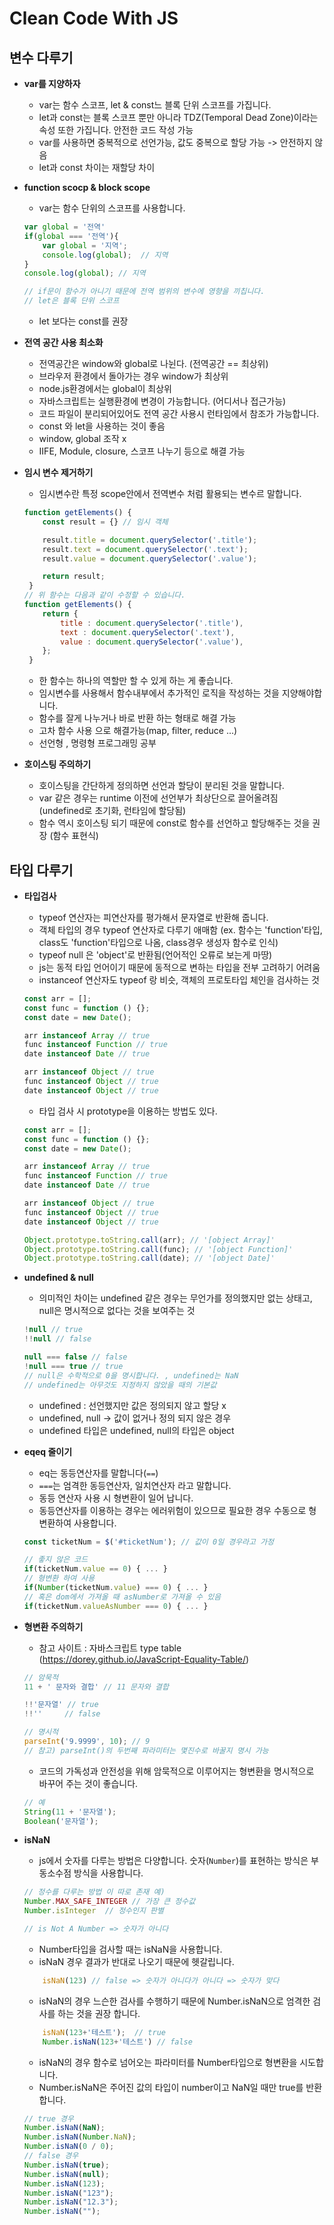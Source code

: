 # Clean Code With JS


## 변수 다루기

* **var를 지양하자**
    - var는 함수 스코프, let & const느 블록 단위 스코프를 가집니다.
    - let과 const는 블록 스코프 뿐만 아니라 TDZ(Temporal Dead Zone)이라는 속성 또한 가집니다. 안전한 코드 작성 가능
    - var를 사용하면 중복적으로 선언가능, 값도 중복으로 할당 가능 -> 안전하지 않음
    - let과 const 차이는 재할당 차이

* **function scocp & block scope**
    - var는 함수 단위의 스코프를 사용합니다.
    ```js
    var global = '전역'
    if(global === '전역'){
        var global = '지역';
        console.log(global);  // 지역
    }
    console.log(global); // 지역

    // if문이 함수가 아니기 때문에 전역 범위의 변수에 영향을 끼칩니다.
    // let은 블록 단위 스코프
    ```
    - let 보다는 const를 권장

* **전역 공간 사용 최소화**
    - 전역공간은 window와 global로 나뉜다. (전역공간 == 최상위)
    - 브라우저 환경에서 돌아가는 경우 window가 최상위
    - node.js환경에서는 global이 최상위
    - 자바스크립트는 실행환경에 변경이 가능합니다. (어디서나 접근가능)
    - 코드 파일이 분리되어있어도 전역 공간 사용시 런타임에서 참조가 가능합니다.
    - const 와 let을 사용하는 것이 좋음
    - window, global 조작 x
    - IIFE, Module, closure, 스코프 나누기 등으로 해결 가능

* **임시 변수 제거하기**
    - 임시변수란 특정 scope안에서 전역변수 처럼 활용되는 변수르 말합니다.
    ```js
    function getElements() {
        const result = {} // 임시 객체

        result.title = document.querySelector('.title');
        result.text = document.querySelector('.text');
        result.value = document.querySelector('.value');

        return result;
     }
    // 위 함수는 다음과 같이 수정할 수 있습니다.
    function getElements() {
        return {
            title : document.querySelector('.title'),
            text : document.querySelector('.text'),
            value : document.querySelector('.value'),
        };
     }
    ```
    - 한 함수는 하나의 역할만 할 수 있게 하는 게 좋습니다.
    - 임시변수를 사용해서 함수내부에서 추가적인 로직을 작성하는 것을 지양해야합니다.
    - 함수를 잘게 나누거나 바로 반환 하는 형태로 해결 가능
    - 고차 함수 사용 으로 해결가능(map, filter, reduce ...)
    - 선언형 , 명령형 프로그래밍 공부

* **호이스팅 주의하기**
    - 호이스팅을 간단하게 정의하면 선언과 할당이 분리된 것을 말합니다.
    - var 같은 경우는 runtime 이전에 선언부가 최상단으로 끌어올려짐 (undefined로 초기화, 런타임에 할당됨)
    - 함수 역시 호이스팅 되기 때문에 const로 함수를 선언하고 할당해주는 것을 권장 (함수 표현식)

## 타입 다루기

* **타입검사**
    - typeof 연산자는 피연산자를 평가해서 문자열로 반환해 줍니다.
    - 객체 타입의 경우 typeof 연산자로 다루기 애매함 (ex. 함수는 'function'타입, class도 'function'타입으로 나옴, class경우 생성자 함수로 인식)
    - typeof null 은 'object'로 반환됨(언어적인 오류로 보는게 마땅)
    - js는 동적 타입 언어이기 때문에 동적으로 변하는 타입을 전부 고려하기 어려움
    - instanceof 연산자도 typeof 랑 비슷, 객체의 프로토타입 체인을 검사하는 것
    ```js
    const arr = [];
    const func = function () {};
    const date = new Date();

    arr instanceof Array // true
    func instanceof Function // true
    date instanceof Date // true

    arr instanceof Object // true
    func instanceof Object // true
    date instanceof Object // true
    ```
    - 타입 검사 시 prototype을 이용하는 방법도 있다.
    ```js
    const arr = [];
    const func = function () {};
    const date = new Date();

    arr instanceof Array // true
    func instanceof Function // true
    date instanceof Date // true

    arr instanceof Object // true
    func instanceof Object // true
    date instanceof Object // true

    Object.prototype.toString.call(arr); // '[object Array]'
    Object.prototype.toString.call(func); // '[object Function]'
    Object.prototype.toString.call(date); // '[object Date]'
    ```

* **undefined & null**
    - 의미적인 차이는 undefined 같은 경우는 무언가를 정의했지만 없는 상태고, null은 명시적으로 없다는 것을 보여주는 것
    ```js
    !null // true
    !!null // false

    null === false // false
    !null === true // true
    // null은 수학적으로 0을 명시합니다. , undefined는 NaN
    // undefined는 아무것도 지정하지 않았을 때의 기본값
    ```
    - undefined :  선언했지만 값은 정의되지 않고 할당 x
    - undefined, null -> 값이 없거나 정의 되지 않은 경우
    - undefined 타입은 undefined, null의 타입은 object

* **eqeq 줄이기**
    - eq는 동등연산자를 말합니다(`==`)
    - `===`는 엄격한 동등연산자, 일치연산자 라고 말합니다.
    - 동등 연산자 사용 시 형변환이 일어 납니다.
    - 동등연산자를 이용하는 경우는 에러위험이 있으므로 필요한 경우 수동으로 형변환하여 사용합니다.
    ```js
    const ticketNum = $('#ticketNum'); // 값이 0일 경우라고 가정
    
    // 좋지 않은 코드
    if(ticketNum.value == 0) { ... }
    // 형변환 하여 사용
    if(Number(ticketNum.value) === 0) { ... }
    // 혹은 dom에서 가져올 때 asNumber로 가져올 수 있음
    if(ticketNum.valueAsNumber === 0) { ... }
    ```

* **형변환 주의하기**
    - 참고 사이트 : 자바스크립트 type table (https://dorey.github.io/JavaScript-Equality-Table/)
    ```js
    // 암묵적
    11 + ' 문자와 결합' // 11 문자와 결합

    !!'문자열' // true
    !!''     // false

    // 명시적
    parseInt('9.9999', 10); // 9
    // 참고) parseInt()의 두번째 파라미터는 몇진수로 바꿀지 명시 가능
    ```
    - 코드의 가독성과 안전성을 위해 암묵적으로 이루어지는 형변환을 명시적으로 바꾸어 주는 것이 좋습니다.
    ```js
    // 예
    String(11 + '문자열');
    Boolean('문자열');
    ```

* **isNaN**
    - js에서 숫자를 다루는 방법은 다양합니다. 숫자(`Number`)를 표현하는 방식은 부동소수점 방식을 사용합니다.
    ```js
    // 정수를 다루는 방법 이 따로 존재 예)
    Number.MAX_SAFE_INTEGER // 가장 큰 정수값
    Number.isInteger  // 정수인지 판별

    // is Not A Number => 숫자가 아니다
    ```
    - Number타입을 검사할 때는 isNaN을 사용합니다.
    - isNaN 경우 결과가 반대로 나오기 때문에 헷갈립니다.
    ```js
        isNaN(123) // false => 숫자가 아니다가 아니다 => 숫자가 맞다
    ```
    - isNaN의 경우 느슨한 검사를 수행하기 때문에 Number.isNaN으로 엄격한 검사를 하는 것을 권장 합니다.
    ```js
        isNaN(123+'테스트');  // true
        Number.isNaN(123+'테스트') // false
    ```
    - isNaN의 경우 함수로 넘어오는 파라미터를 Number타입으로 형변환을 시도합니다.
    - Number.isNaN은 주어진 값의 타입이 number이고 NaN일 때만 true를 반환 합니다.
    ```js
    // true 경우
    Number.isNaN(NaN);
    Number.isNaN(Number.NaN);
    Number.isNaN(0 / 0);
    // false 경우
    Number.isNaN(true);
    Number.isNaN(null);
    Number.isNaN(123);
    Number.isNaN("123");
    Number.isNaN("12.3");
    Number.isNaN("");
    ```


